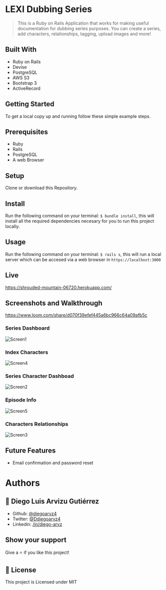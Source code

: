 # LEXI Dubbing Series

> This is a Ruby on Rails Application that works for making useful documentation for dubbing series purposes. You can create a series, add characters, relationships, tagging, upload images and more!

## Built With

- Ruby on Rails
- Devise
- PostgreSQL
- AWS S3
- Bootstrap 3
- ActiveRecord

## Getting Started

To get a local copy up and running follow these simple example steps.

## Prerequisites
- Ruby
- Rails
- PostgreSQL
- A web Browser

## Setup
  Clone or download this Repository.

## Install
  Run the following command on your terminal: `$ bundle install`, this will install all the required dependencies necesary for you to run this project locally.

## Usage
  Run the following command on your terminal: `$ rails s`, this will run a local server which can be accesed via a web browser in `https://localhost:3000`

## Live

  https://shrouded-mountain-06720.herokuapp.com/

## Screenshots and Walkthrough

  https://www.loom.com/share/d070f39efef445a6bc966c64a09afb5c
  
  ### Series Dashboard
  
  ![Screen1](https://diegoarvz.s3-us-west-1.amazonaws.com/lexi_series_ss1.png "Series Dashboard")
  
  ### Index Characters
  
  ![Screen4](https://diegoarvz.s3-us-west-1.amazonaws.com/lexi_series_ss4.png)
  
  ### Series Character Dashboad
  
  ![Screen2](https://diegoarvz.s3-us-west-1.amazonaws.com/lexi_series_ss2.png)
  
  ### Episode Info
  
  ![Screen5](https://diegoarvz.s3-us-west-1.amazonaws.com/lexi_series_ss5.png)
  
  ### Characters Relationships
  
  ![Screen3](https://diegoarvz.s3-us-west-1.amazonaws.com/lexi_series_ss3.png)
  
  
## Future Features

- Email confirmation and password reset

# Authors

## 👤 **Diego Luis Arvizu Gutiérrez**

- Github: [@diegoarvz4](https://github.com/diegoarvz4)
- Twitter: [@Ddiegoarvz4](https://twitter.com/diegoarvz4)
- Linkedin: [/in/diego-arvz](https://linkedin.com/linkedinhandle)

## Show your support

Give a ⭐️ if you like this project!

## 📝 License

This project is Licensed under MIT
